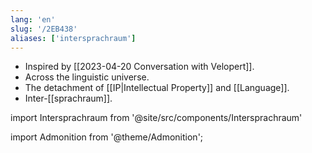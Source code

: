 ```yaml
---
lang: 'en'
slug: '/2EB438'
aliases: ['intersprachraum']
---
```


- Inspired by [[2023-04-20 Conversation with Velopert]].
- Across the linguistic universe.
- The detachment of [[IP|Intellectual Property]] and [[Language]].
- Inter-[[sprachraum]].

import Intersprachraum from '@site/src/components/Intersprachraum'

import Admonition from '@theme/Admonition';

<Admonition type="info" title='Intersprachraum' icon="💬">

<Intersprachraum/>

</Admonition>

